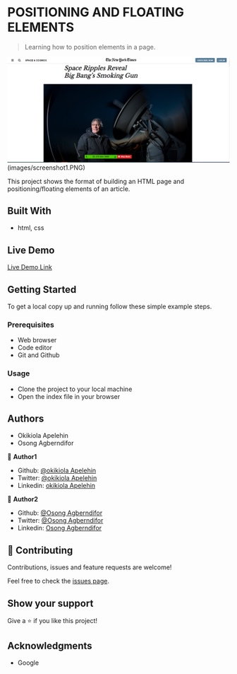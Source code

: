 # POSITIONING AND FLOATING ELEMENTS

> Learning how to position elements in a page.

![screenshot](images/screenshot.PNG)(images/screenshot1.PNG)

This project shows the format of building an HTML page and positioning/floating elements of an article. 

## Built With

- html, css

## Live Demo

[Live Demo Link](https://rawcdn.githack.com/OA7/Kikiolla-and-Osong/580f9bf7b78eebb01d49f1de2af9bf505effe51e/index.html)


## Getting Started

To get a local copy up and running follow these simple example steps.

### Prerequisites
- Web browser
- Code editor
- Git and Github

### Usage
- Clone the project to your local machine 
- Open the index file in your browser

## Authors

- Okikiola Apelehin
- Osong Agberndifor

👤 **Author1**

- Github: [@okikiola Apelehin](https://github.com/okikiola11)
- Twitter: [@okikiola Apelehin](https://twitter.com/Kikiolla3)
- Linkedin: [okikiola Apelehin](https://www.linkedin.com/in/okikiola-apelehin-459008122/)

👤 **Author2**

- Github: [@Osong Agberndifor](https://github.com/OA7)
- Twitter: [@Osong Agberndifor](https://twitter.com/Osong17)
- Linkedin: [Osong Agberndifor](https://www.linkedin.com/in/osong-agberndifor/)

## 🤝 Contributing

Contributions, issues and feature requests are welcome!

Feel free to check the [issues page](https://github.com/OA7/Kikiolla-and-Osong/issues).

## Show your support

Give a ⭐️ if you like this project!

## Acknowledgments

- Google

